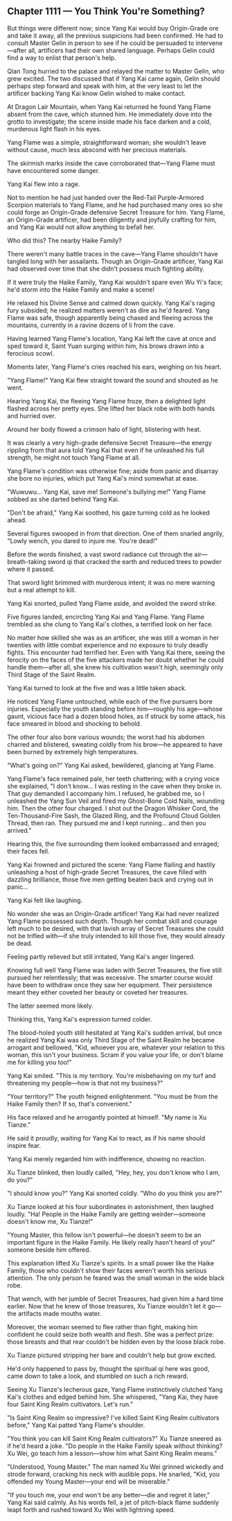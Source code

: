 ## Chapter 1111 — You Think You're Something?

But things were different now; since Yang Kai would buy Origin-Grade ore and take it away, all the previous suspicions had been confirmed. He had to consult Master Gelin in person to see if he could be persuaded to intervene—after all, artificers had their own shared language. Perhaps Gelin could find a way to enlist that person's help.

Qian Tong hurried to the palace and relayed the matter to Master Gelin, who grew excited. The two discussed that if Yang Kai came again, Gelin should perhaps step forward and speak with him, at the very least to let the artificer backing Yang Kai know Gelin wished to make contact.

At Dragon Lair Mountain, when Yang Kai returned he found Yang Flame absent from the cave, which stunned him. He immediately dove into the grotto to investigate; the scene inside made his face darken and a cold, murderous light flash in his eyes.

Yang Flame was a simple, straightforward woman; she wouldn't leave without cause, much less abscond with her precious materials.

The skirmish marks inside the cave corroborated that—Yang Flame must have encountered some danger.

Yang Kai flew into a rage.

Not to mention he had just handed over the Red-Tail Purple-Armored Scorpion materials to Yang Flame, and he had purchased many ores so she could forge an Origin-Grade defensive Secret Treasure for him. Yang Flame, an Origin-Grade artificer, had been diligently and joyfully crafting for him, and Yang Kai would not allow anything to befall her.

Who did this? The nearby Haike Family?

There weren't many battle traces in the cave—Yang Flame shouldn't have tangled long with her assailants. Though an Origin-Grade artificer, Yang Kai had observed over time that she didn't possess much fighting ability.

If it were truly the Haike Family, Yang Kai wouldn't spare even Wu Yi's face; he'd storm into the Haike Family and make a scene!

He relaxed his Divine Sense and calmed down quickly. Yang Kai's raging fury subsided; he realized matters weren't as dire as he'd feared. Yang Flame was safe, though apparently being chased and fleeing across the mountains, currently in a ravine dozens of li from the cave.

Having learned Yang Flame's location, Yang Kai left the cave at once and sped toward it, Saint Yuan surging within him, his brows drawn into a ferocious scowl.

Moments later, Yang Flame's cries reached his ears, weighing on his heart.

"Yang Flame!" Yang Kai flew straight toward the sound and shouted as he went.

Hearing Yang Kai, the fleeing Yang Flame froze, then a delighted light flashed across her pretty eyes. She lifted her black robe with both hands and hurried over.

Around her body flowed a crimson halo of light, blistering with heat.

It was clearly a very high-grade defensive Secret Treasure—the energy rippling from that aura told Yang Kai that even if he unleashed his full strength, he might not touch Yang Flame at all.

Yang Flame's condition was otherwise fine; aside from panic and disarray she bore no injuries, which put Yang Kai's mind somewhat at ease.

"Wuwuwu... Yang Kai, save me! Someone's bullying me!" Yang Flame sobbed as she darted behind Yang Kai.

"Don't be afraid," Yang Kai soothed, his gaze turning cold as he looked ahead.

Several figures swooped in from that direction. One of them snarled angrily, "Lowly wench, you dared to injure me. You're dead!"

Before the words finished, a vast sword radiance cut through the air—breath-taking sword qi that cracked the earth and reduced trees to powder where it passed.

That sword light brimmed with murderous intent; it was no mere warning but a real attempt to kill.

Yang Kai snorted, pulled Yang Flame aside, and avoided the sword strike.

Five figures landed, encircling Yang Kai and Yang Flame. Yang Flame trembled as she clung to Yang Kai's clothes, a terrified look on her face.

No matter how skilled she was as an artificer, she was still a woman in her twenties with little combat experience and no exposure to truly deadly fights. This encounter had terrified her. Even with Yang Kai there, seeing the ferocity on the faces of the five attackers made her doubt whether he could handle them—after all, she knew his cultivation wasn't high, seemingly only Third Stage of the Saint Realm.

Yang Kai turned to look at the five and was a little taken aback.

He noticed Yang Flame untouched, while each of the five pursuers bore injuries. Especially the youth standing before him—roughly his age—whose gaunt, vicious face had a dozen blood holes, as if struck by some attack, his face smeared in blood and shocking to behold.

The other four also bore various wounds; the worst had his abdomen charred and blistered, sweating coldly from his brow—he appeared to have been burned by extremely high temperatures.

"What's going on?" Yang Kai asked, bewildered, glancing at Yang Flame.

Yang Flame's face remained pale, her teeth chattering; with a crying voice she explained, "I don't know... I was resting in the cave when they broke in. That guy demanded I accompany him. I refused, he grabbed me, so I unleashed the Yang Sun Veil and fired my Ghost-Bone Cold Nails, wounding him. Then the other four charged. I shot out the Dragon Whisker Cord, the Ten-Thousand-Fire Sash, the Glazed Ring, and the Profound Cloud Golden Thread, then ran. They pursued me and I kept running... and then you arrived."

Hearing this, the five surrounding them looked embarrassed and enraged; their faces fell.

Yang Kai frowned and pictured the scene: Yang Flame flailing and hastily unleashing a host of high-grade Secret Treasures, the cave filled with dazzling brilliance, those five men getting beaten back and crying out in panic...

Yang Kai felt like laughing.

No wonder she was an Origin-Grade artificer! Yang Kai had never realized Yang Flame possessed such depth. Though her combat skill and courage left much to be desired, with that lavish array of Secret Treasures she could not be trifled with—if she truly intended to kill those five, they would already be dead.

Feeling partly relieved but still irritated, Yang Kai's anger lingered.

Knowing full well Yang Flame was laden with Secret Treasures, the five still pursued her relentlessly; that was excessive. The smarter course would have been to withdraw once they saw her equipment. Their persistence meant they either coveted her beauty or coveted her treasures.

The latter seemed more likely.

Thinking this, Yang Kai's expression turned colder.

The blood-holed youth still hesitated at Yang Kai's sudden arrival, but once he realized Yang Kai was only Third Stage of the Saint Realm he became arrogant and bellowed, "Kid, whoever you are, whatever your relation to this woman, this isn't your business. Scram if you value your life, or don't blame me for killing you too!"

Yang Kai smiled. "This is my territory. You're misbehaving on my turf and threatening my people—how is that not my business?"

"Your territory?" The youth feigned enlightenment. "You must be from the Haike Family then? If so, that's convenient."

His face relaxed and he arrogantly pointed at himself. "My name is Xu Tianze."

He said it proudly, waiting for Yang Kai to react, as if his name should inspire fear.

Yang Kai merely regarded him with indifference, showing no reaction.

Xu Tianze blinked, then loudly called, "Hey, hey, you don't know who I am, do you?"

"I should know you?" Yang Kai snorted coldly. "Who do you think you are?"

Xu Tianze looked at his four subordinates in astonishment, then laughed loudly. "Ha! People in the Haike Family are getting weirder—someone doesn't know me, Xu Tianze!"

"Young Master, this fellow isn't powerful—he doesn't seem to be an important figure in the Haike Family. He likely really hasn't heard of you!" someone beside him offered.

This explanation lifted Xu Tianze's spirits. In a small power like the Haike Family, those who couldn't show their faces weren't worth his serious attention. The only person he feared was the small woman in the wide black robe.

That wench, with her jumble of Secret Treasures, had given him a hard time earlier. Now that he knew of those treasures, Xu Tianze wouldn't let it go—the artifacts made mouths water.

Moreover, the woman seemed to flee rather than fight, making him confident he could seize both wealth and flesh. She was a perfect prize: those breasts and that rear couldn't be hidden even by the loose black robe.

Xu Tianze pictured stripping her bare and couldn't help but grow excited.

He'd only happened to pass by, thought the spiritual qi here was good, came down to take a look, and stumbled on such a rich reward.

Seeing Xu Tianze's lecherous gaze, Yang Flame instinctively clutched Yang Kai's clothes and edged behind him. She whispered, "Yang Kai, they have four Saint King Realm cultivators. Let's run."

"Is Saint King Realm so impressive? I've killed Saint King Realm cultivators before," Yang Kai patted Yang Flame's shoulder.

"You think you can kill Saint King Realm cultivators?" Xu Tianze sneered as if he'd heard a joke. "Do people in the Haike Family speak without thinking? Xu Wei, go teach him a lesson—show him what Saint King Realm means."

"Understood, Young Master." The man named Xu Wei grinned wickedly and strode forward, cracking his neck with audible pops. He snarled, "Kid, you offended my Young Master—your end will be miserable."

"If you touch me, your end won't be any better—die and regret it later," Yang Kai said calmly. As his words fell, a jet of pitch-black flame suddenly leapt forth and rushed toward Xu Wei with lightning speed.